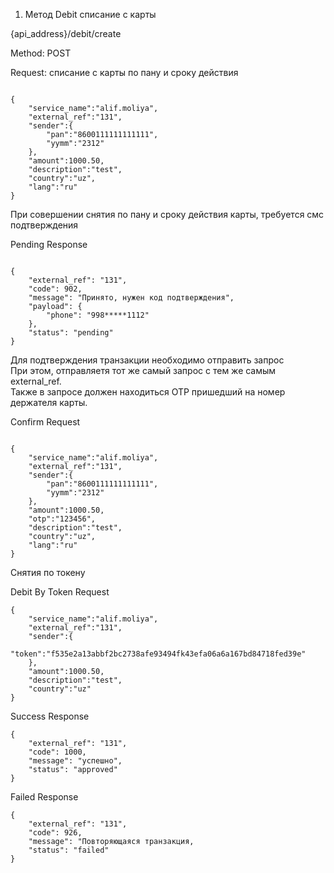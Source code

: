 1. Метод Debit списание с карты

{api_address}/debit/create

Method: POST

Request: списание с карты по пану и сроку действия

```

{
    "service_name":"alif.moliya",
    "external_ref":"131",
    "sender":{
        "pan":"8600111111111111",
        "yymm":"2312"
    },
    "amount":1000.50,
    "description":"test",
    "country":"uz",
    "lang":"ru"
}

```


При совершении снятия по пану и сроку действия карты, требуется смс подтверждения 

Pending Response

```

{
    "external_ref": "131",
    "code": 902,
    "message": "Принято, нужен код подтверждения",
    "payload": {
        "phone": "998*****1112"
    },
    "status": "pending"
}

```

Для подтверждения транзакции необходимо отправить запрос  
При этом, отправляетя тот же cамый запрос с тем же самым external_ref.  
Также в запросе должен находиться OTP пришедший на номер держателя карты. 

Confirm Request

```

{
    "service_name":"alif.moliya",
    "external_ref":"131",
    "sender":{
        "pan":"8600111111111111",
        "yymm":"2312"
    },
    "amount":1000.50,
    "otp":"123456",
    "description":"test",
    "country":"uz",
    "lang":"ru"
}

```

Снятия по токену

Debit By Token Request

```
{
    "service_name":"alif.moliya",
    "external_ref":"131",
    "sender":{
        "token":"f535e2a13abbf2bc2738afe93494fk43efa06a6a167bd84718fed39e"
    },
    "amount":1000.50,
    "description":"test",
    "country":"uz"
}

```


Success Response

```
{
    "external_ref": "131",
    "code": 1000,
    "message": "успешно",
    "status": "approved"
}

```

Failed Response

```
{
    "external_ref": "131",
    "code": 926,
    "message": "Повторяющаяся транзакция,
    "status": "failed"
}

```

